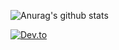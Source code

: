 ![Anurag's github stats](https://github-readme-stats.vercel.app/api?username=blyncnov)

[![Dev.to](https://github-readme-stats.vercel.app/api/pin/?username=blyncnov&repo=dev.to)](https://github.com/thepracticaldev/dev.to)
